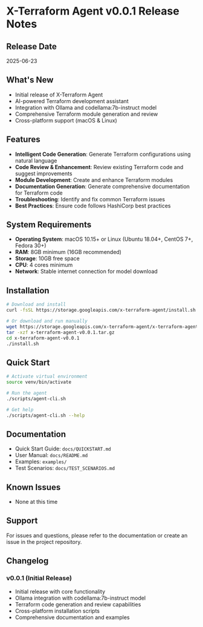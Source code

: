 # X-Terraform Agent v0.0.1 Release Notes

## Release Date
2025-06-23

## What's New
- Initial release of X-Terraform Agent
- AI-powered Terraform development assistant
- Integration with Ollama and codellama:7b-instruct model
- Comprehensive Terraform module generation and review
- Cross-platform support (macOS & Linux)

## Features
- **Intelligent Code Generation**: Generate Terraform configurations using natural language
- **Code Review & Enhancement**: Review existing Terraform code and suggest improvements
- **Module Development**: Create and enhance Terraform modules
- **Documentation Generation**: Generate comprehensive documentation for Terraform code
- **Troubleshooting**: Identify and fix common Terraform issues
- **Best Practices**: Ensure code follows HashiCorp best practices

## System Requirements
- **Operating System**: macOS 10.15+ or Linux (Ubuntu 18.04+, CentOS 7+, Fedora 30+)
- **RAM**: 8GB minimum (16GB recommended)
- **Storage**: 10GB free space
- **CPU**: 4 cores minimum
- **Network**: Stable internet connection for model download

## Installation
```bash
# Download and install
curl -fsSL https://storage.googleapis.com/x-terraform-agent/install.sh | bash

# Or download and run manually
wget https://storage.googleapis.com/x-terraform-agent/x-terraform-agent-v0.0.1.tar.gz
tar -xzf x-terraform-agent-v0.0.1.tar.gz
cd x-terraform-agent-v0.0.1
./install.sh
```

## Quick Start
```bash
# Activate virtual environment
source venv/bin/activate

# Run the agent
./scripts/agent-cli.sh

# Get help
./scripts/agent-cli.sh --help
```

## Documentation
- Quick Start Guide: `docs/QUICKSTART.md`
- User Manual: `docs/README.md`
- Examples: `examples/`
- Test Scenarios: `docs/TEST_SCENARIOS.md`

## Known Issues
- None at this time

## Support
For issues and questions, please refer to the documentation or create an issue in the project repository.

## Changelog
### v0.0.1 (Initial Release)
- Initial release with core functionality
- Ollama integration with codellama:7b-instruct model
- Terraform code generation and review capabilities
- Cross-platform installation scripts
- Comprehensive documentation and examples
